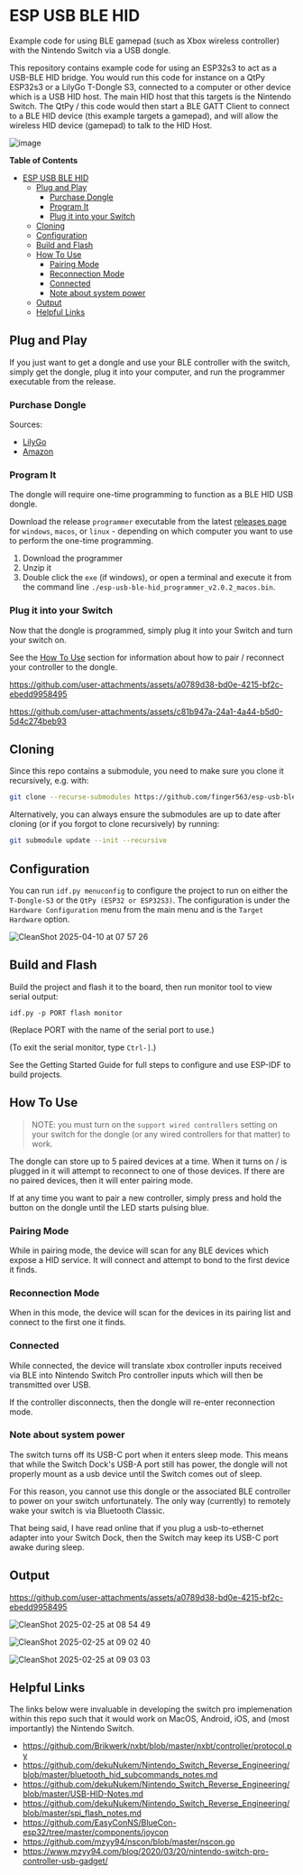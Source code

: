 # ESP USB BLE HID

Example code for using BLE gamepad (such as Xbox wireless controller) with the
Nintendo Switch via a USB dongle.

This repository contains example code for using an ESP32s3 to act as a USB-BLE
HID bridge. You would run this code for instance on a QtPy ESP32s3 or a LilyGo
T-Dongle S3, connected to a computer or other device which is a USB HID host.
The main HID host that this targets is the Nintendo Switch. The QtPy / this code
would then start a BLE GATT Client to connect to a BLE HID device (this example
targets a gamepad), and will allow the wireless HID device (gamepad) to talk to
the HID Host.

![image](https://github.com/user-attachments/assets/d76558db-c34e-48d4-9771-06fa4ebdb05a)

<!-- markdown-toc start - Don't edit this section. Run M-x markdown-toc-refresh-toc -->
**Table of Contents**

- [ESP USB BLE HID](#esp-usb-ble-hid)
  - [Plug and Play](#plug-and-play)
    - [Purchase Dongle](#purchase-dongle)
    - [Program It](#program-it)
    - [Plug it into your Switch](#plug-it-into-your-switch)
  - [Cloning](#cloning)
  - [Configuration](#configuration)
  - [Build and Flash](#build-and-flash)
  - [How To Use](#how-to-use)
    - [Pairing Mode](#pairing-mode)
    - [Reconnection Mode](#reconnection-mode)
    - [Connected](#connected)
    - [Note about system power](#note-about-system-power)
  - [Output](#output)
  - [Helpful Links](#helpful-links)

<!-- markdown-toc end -->

## Plug and Play

If you just want to get a dongle and use your BLE controller with the switch,
simply get the dongle, plug it into your computer, and run the programmer
executable from the release.

### Purchase Dongle

Sources:
- [LilyGo](https://lilygo.cc/products/t-dongle-s3?srsltid=AfmBOopsToYDfOeA4GJiUlQNNcefgA_lMLmWoF99lzdWc_j5Ysd9FUeW)
- [Amazon](https://www.amazon.com/LILYGO-T-Dongle-S3-ESP32-S3-Development-Display/dp/B0BK9162QY)

### Program It

The dongle will require one-time programming to function as a BLE HID USB
dongle.

Download the release `programmer` executable from the latest [releases
page](https://github.com/finger563/esp-usb-ble-hid/releases) for `windows`,
`macos`, or `linux` - depending on which computer you want to use to perform the
one-time programming.

1. Download the programmer
2. Unzip it
3. Double click the `exe` (if windows), or open a terminal and execute it from
   the command line `./esp-usb-ble-hid_programmer_v2.0.2_macos.bin`.

### Plug it into your Switch

Now that the dongle is programmed, simply plug it into your Switch and turn your
switch on.
  
See the [How To Use](#how-to-use) section for information about how to pair /
reconnect your controller to the dongle.

https://github.com/user-attachments/assets/a0789d38-bd0e-4215-bf2c-ebedd9958495

https://github.com/user-attachments/assets/c81b947a-24a1-4a44-b5d0-5d4c274beb93


## Cloning

Since this repo contains a submodule, you need to make sure you clone it
recursively, e.g. with:

``` sh
git clone --recurse-submodules https://github.com/finger563/esp-usb-ble-hid
```

Alternatively, you can always ensure the submodules are up to date after cloning
(or if you forgot to clone recursively) by running:

``` sh
git submodule update --init --recursive
```

## Configuration

You can run `idf.py menuconfig` to configure the project to run on either the
`T-Dongle-S3` or the `QtPy (ESP32 or ESP32S3)`. The configuration is under the
`Hardware Configuration` menu from the main menu and is the `Target Hardware`
option.

![CleanShot 2025-04-10 at 07 57 26](https://github.com/user-attachments/assets/be355584-251d-4c2c-81ed-15089b45f4e1)

## Build and Flash

Build the project and flash it to the board, then run monitor tool to view serial output:

```
idf.py -p PORT flash monitor
```

(Replace PORT with the name of the serial port to use.)

(To exit the serial monitor, type ``Ctrl-]``.)

See the Getting Started Guide for full steps to configure and use ESP-IDF to build projects.

## How To Use

> NOTE: you must turn on the `support wired controllers` setting on your switch
> for the dongle (or any wired controllers for that matter) to work.

The dongle can store up to 5 paired devices at a time. When it turns on / is
plugged in it will attempt to reconnect to one of those devices. If there are no
paired devices, then it will enter pairing mode.

If at any time you want to pair a new controller, simply press and hold the
button on the dongle until the LED starts pulsing blue.

### Pairing Mode

While in pairing mode, the device will scan for any BLE devices which expose a
HID service. It will connect and attempt to bond to the first device it finds.

### Reconnection Mode

When in this mode, the device will scan for the devices in its pairing list and
connect to the first one it finds.

### Connected

While connected, the device will translate xbox controller inputs received via
BLE into Nintendo Switch Pro controller inputs which will then be transmitted
over USB.

If the controller disconnects, then the dongle will re-enter reconnection mode.

### Note about system power

The switch turns off its USB-C port when it enters sleep mode. This means that
while the Switch Dock's USB-A port still has power, the dongle will not properly
mount as a usb device until the Switch comes out of sleep. 

For this reason, you cannot use this dongle or the associated BLE controller to
power on your switch unfortunately. The only way (currently) to remotely wake
your switch is via Bluetooth Classic.

That being said, I have read online that if you plug a usb-to-ethernet adapter
into your Switch Dock, then the Switch may keep its USB-C port awake during
sleep.

## Output

https://github.com/user-attachments/assets/a0789d38-bd0e-4215-bf2c-ebedd9958495

![CleanShot 2025-02-25 at 08 54 49](https://github.com/user-attachments/assets/d06a53cb-c20c-4de8-9987-38a7bc05b60a)

![CleanShot 2025-02-25 at 09 02 40](https://github.com/user-attachments/assets/6c3820d1-b9f0-4188-96a6-0d1d8b44e1fb)

![CleanShot 2025-02-25 at 09 03 03](https://github.com/user-attachments/assets/89f524e4-1737-4aec-92ac-e3a64f69c6fe)

## Helpful Links

The links below were invaluable in developing the switch pro implemenation
within this repo such that it would work on MacOS, Android, iOS, and (most
importantly) the Nintendo Switch.

* https://github.com/Brikwerk/nxbt/blob/master/nxbt/controller/protocol.py
* https://github.com/dekuNukem/Nintendo_Switch_Reverse_Engineering/blob/master/bluetooth_hid_subcommands_notes.md
* https://github.com/dekuNukem/Nintendo_Switch_Reverse_Engineering/blob/master/USB-HID-Notes.md
* https://github.com/dekuNukem/Nintendo_Switch_Reverse_Engineering/blob/master/spi_flash_notes.md
* https://github.com/EasyConNS/BlueCon-esp32/tree/master/components/joycon
* https://github.com/mzyy94/nscon/blob/master/nscon.go
* https://www.mzyy94.com/blog/2020/03/20/nintendo-switch-pro-controller-usb-gadget/

